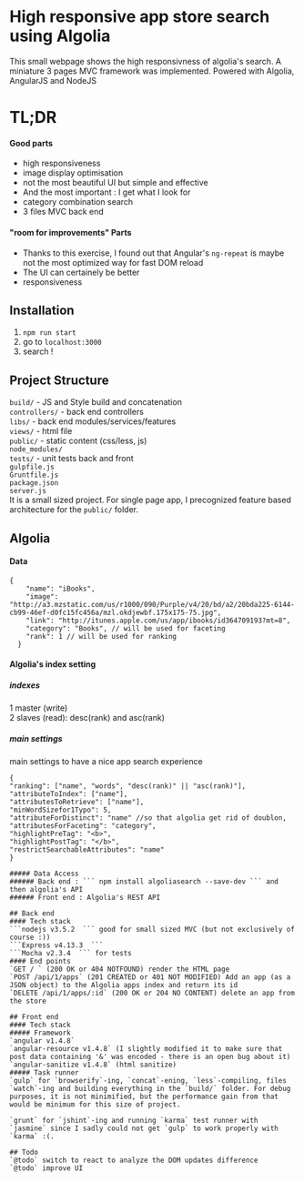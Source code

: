 # High responsive app store search using Algolia

This small webpage shows the high responsivness of algolia's search. A miniature 3 pages MVC framework was implemented.
Powered with Algolia, AngularJS and NodeJS

# TL;DR
#### Good parts
- high responsiveness
- image display optimisation
- not the most beautiful UI but simple and effective
- And the most important : I get what I look for
- category combination search
- 3 files MVC back end

#### "room for improvements" Parts
- Thanks to this exercise, I found out that Angular's `ng-repeat` is maybe not the most optimized way for fast DOM reload
- The UI can certainely be better
- responsiveness


## Installation
1. ```npm run start```
2. go to ```localhost:3000```
3. search !

## Project Structure

```build/``` - JS and Style build and concatenation  
```controllers/``` - back end controllers  
```libs/``` - back end modules/services/features  
```views/``` - html file  
```public/``` - static content (css/less, js)  
```node_modules/ ```   
```tests/``` - unit tests back and front   
```gulpfile.js ```   
```Gruntfile.js  ```  
```package.json ```  
```server.js ```  
It is a small sized project. For  single page app, I precognized feature based architecture for the ```public/``` folder.

## Algolia
#### Data
```
{
    "name": "iBooks", 
    "image": "http://a3.mzstatic.com/us/r1000/090/Purple/v4/20/bd/a2/20bda225-6144-cb99-46ef-d0fc15fc456a/mzl.okdjewbf.175x175-75.jpg",
    "link": "http://itunes.apple.com/us/app/ibooks/id364709193?mt=8",
    "category": "Books", // will be used for faceting
    "rank": 1 // will be used for ranking
  }
```
#### Algolia's index setting

##### indexes
1 master (write)  
2 slaves (read): desc(rank) and asc(rank)

##### main settings
main settings to have a nice app search experience
```
{
"ranking": ["name", "words", "desc(rank)" || "asc(rank)"],
"attributeToIndex": ["name"],
"attributesToRetrieve": ["name"],
"minWordSizefor1Typo": 5,
"attributeForDistinct": "name" //so that algolia get rid of doublon,
"attributesForFaceting": "category",
"highlightPreTag": "<b>",
"highlightPostTag": "</b>",
"restrictSearchableAttributes": "name"
}

##### Data Access
###### Back end : ``` npm install algoliasearch --save-dev ``` and then algolia's API
###### Front end : Algolia's REST API

## Back end
#### Tech stack
```nodejs v3.5.2  ``` good for small sized MVC (but not exclusively of course :))  
```Express v4.13.3  ```  
```Mocha v2.3.4  ``` for tests  
#### End points
`GET / ` (200 OK or 404 NOTFOUND) render the HTML page  
`POST /api/1/apps` (201 CREATED or 401 NOT MODIFIED) Add an app (as a JSON object) to the Algolia apps index and return its id  
`DELETE /api/1/apps/:id` (200 OK or 204 NO CONTENT) delete an app from the store

## Front end
#### Tech stack
##### Framework
`angular v1.4.8`  
`angular-resource v1.4.8` (I slightly modified it to make sure that post data containing '&' was encoded - there is an open bug about it)  
`angular-sanitize v1.4.8` (html sanitize)
##### Task runner
`gulp` for `browserify`-ing, `concat`-ening, `less`-compiling, files `watch`-ing and building everything in the `build/` folder. For debug purposes, it is not minimified, but the performance gain from that would be minimum for this size of project.    

`grunt` for `jshint`-ing and running `karma` test runner with `jasmine` since I sadly could not get `gulp` to work properly with `karma` :(.

## Todo
`@todo` switch to react to analyze the DOM updates difference  
`@todo` improve UI







